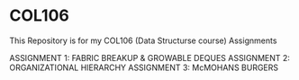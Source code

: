 # COL106
 This Repository is for my COL106 (Data Structurse course) Assignments
 
ASSIGNMENT 1: FABRIC BREAKUP & GROWABLE DEQUES
ASSIGNMENT 2: ORGANIZATIONAL HIERARCHY
ASSIGNMENT 3: McMOHANS BURGERS
